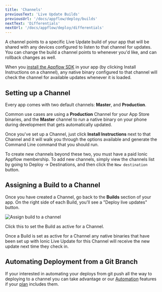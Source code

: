 ```yaml
---
title: 'Channels'
previousText: 'Live Update Builds'
previousUrl: '/docs/appflow/deploy/builds'
nextText: 'Differentials'
nextUrl: '/docs/appflow/deploy/differentials'
---
```


A channel points to a specific Live Update build of your app that will be shared with any devices configured to
listen to that channel for updates. You can change the build a channel points to whenever you'd like, and can rollback changes as well.

When you [install the Appflow SDK](/docs/appflow/quickstart/installation) in your app
(by clicking Install Instructions on a channel), any native binary configured to that channel
will check the channel for available updates whenever it is loaded.

## Setting up a Channel

Every app comes with two default channels: **Master**, and **Production**.

Common use cases are using a **Production** Channel for your App Store binaries, and the **Master**
channel to run a native binary on your phone during development that gets automatically updated.

Once you've set up a Channel, just click **Install Instructions** next to that Channel and it will walk you
through the options available and generate the Command Line command that you should run.

To create new channels beyond these two, you must have a paid Ionic Appflow membership. To add new channels,
simply view the channels list by going to Deploy -> Destinations, and then click the `New destination` button.


## Assigning a Build to a Channel

Once you have created a Channel, go back to the **Builds** section of your app.
On the right side of each Build, you'll see a "Deploy live updates" button.

![Assign build to a channel](/docs/assets/img/appflow/assign-to-channel.png)

Click this to set the Build as active for a Channel.

Once a Build is set as active for a Channel any native binaries that have been set up with Ionic Live Update
for this Channel will receive the new update next time they check in.

## Automating Deployment from a Git Branch

If your interested in automating your deploys from git push all the way to deploying to a channel you can
take advantage or our [Automation](/docs/appflow/automation/intro) features if your [plan](/pricing) includes them.
